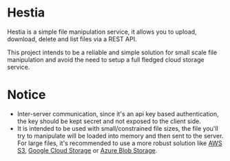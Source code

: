 # Hestia

Hestia is a simple file manipulation service, it allows you to upload, download, delete and list files via a REST API.

This project intends to be a reliable and simple solution for small scale file manipulation and avoid the need to setup a full fledged cloud storage service.

# Notice

- Inter-server communication, since it's an api key based authentication, the key should be kept secret and not exposed to the client side.
- It is intended to be used with small/constrained file sizes, the file you'll try to manipulate will be loaded into memory and then sent to the server. For large files, it's recommended to use a more robust solution like [AWS S3](https://aws.amazon.com/s3/), [Google Cloud Storage](https://cloud.google.com/storage) or [Azure Blob Storage](https://azure.microsoft.com/en-us/services/storage/blobs/).
